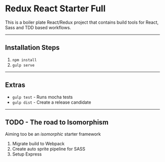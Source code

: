 # Redux React Starter Full
This is a boiler plate React/Redux project that contains build tools for React, Sass and TDD based workflows. 
___
## Installation Steps
1. `npm install`
2. `gulp serve`
___
## Extras
* `gulp test` - Runs mocha tests
* `gulp dist` - Create a release candidate
___
## TODO - The road to Isomorphism
Aiming too be an *isomorphic* starter framework
1. Migrate build to Webpack
2. Create auto sprite pipeline for SASS
3. Setup Express
